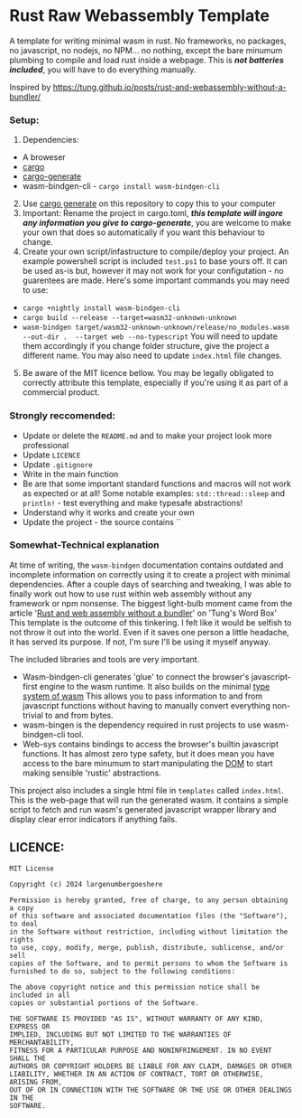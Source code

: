 # Rust Raw Webassembly Template
A template for writing minimal wasm in rust. 
No frameworks, no packages, no javascript, no nodejs, no NPM... no nothing, except the bare minumum plumbing to compile and load rust inside a webpage. This is ***not batteries included***, you will have to do everything manually.

Inspired by https://tung.github.io/posts/rust-and-webassembly-without-a-bundler/

### Setup:
1. Dependencies:
- A broweser
- [cargo](https://doc.rust-lang.org/cargo/getting-started/installation.html)
- [cargo-generate](https://github.com/cargo-generate/cargo-generate)
- wasm-bindgen-cli - `cargo install wasm-bindgen-cli`
2. Use [cargo generate](https://github.com/cargo-generate/cargo-generate?tab=readme-ov-file) on this repository to copy this to your computer
3. Important: Rename the project in cargo.toml, ***this template will ingore any information you give to cargo-generate***, you are welcome to make your own that does so automatically if you want this behaviour to change.
4. Create your own script/infastructure to compile/deploy your project. An example powershell script is included `test.ps1` to base yours off. It can be used as-is but, however it may not work for your configutation - no guarentees are made.
Here's some important commands you may need to use:
- `cargo +nightly install wasm-bindgen-cli`
- `cargo build --release --target=wasm32-unknown-unknown`
- `wasm-bindgen target/wasm32-unknown-unknown/release/no_modules.wasm --out-dir .  --target web --no-typescript`
You will need to update them accordingly if you change folder structure, give the project a different name. You may also need to update `index.html` file changes.
5. Be aware of the MIT licence bellow. You may be legally obligated to correctly attribute this template, especially if you're using it as part of a commercial product.

### Strongly reccomended:
- Update or delete the `README.md` and to make your project look more professional
- Update `LICENCE`
- Update `.gitignore`
- Write in the main function
- Be are that some important standard functions and macros will not work as expected or at all! Some notable examples: `std::thread::sleep` and `println!` - test everything and make typesafe abstractions!
- Understand why it works and create your own
- Update the project - the source contains ``

### Somewhat-Technical explanation
At time of writing, the `wasm-bindgen` documentation contains outdated and incomplete information on correctly using it to create a project with minimal dependencies. After a couple days of searching and tweaking, I was able to finally work out how to use rust within web assembly without any framework or npm nonsense. The biggest light-bulb moment came from the article '[Rust and web assembly without a bundler](https://tung.github.io/posts/rust-and-webassembly-without-a-bundler/)' on 'Tung's Word Box'
This template is the outcome of this tinkering. I felt like it would be selfish to not throw it out into the world. Even if it saves one person a little headache, it has served its purpose. If not, I'm sure I'll be using it myself anyway.

The included libraries and tools are very important.
- Wasm-bindgen-cli generates 'glue' to connect the browser's javascript-first engine to the wasm runtime. It also builds on the minimal [type system of wasm](https://webassembly.github.io/spec/core/syntax/types.html) This allows you to pass information to and from javascript functions without having to manually convert everything non-trivial to and from bytes.
- wasm-bingen is the dependency required in rust projects to use wasm-bindgen-cli tool.
- Web-sys contains bindings to access the browser's builtin javascript functions. It has almost zero type safety, but it does mean you have access to the bare minumum to start manipulating the [DOM](https://en.wikipedia.org/wiki/Document_Object_Model) to start making sensible 'rustic' abstractions.

This project also includes a single html file in `templates` called `index.html`. This is the web-page that will run the generated wasm. It contains a simple script to fetch and run wasm's generated javascript wrapper library and display clear error indicators if anything fails.


## LICENCE:
```
MIT License

Copyright (c) 2024 largenumbergoeshere

Permission is hereby granted, free of charge, to any person obtaining a copy
of this software and associated documentation files (the "Software"), to deal
in the Software without restriction, including without limitation the rights
to use, copy, modify, merge, publish, distribute, sublicense, and/or sell
copies of the Software, and to permit persons to whom the Software is
furnished to do so, subject to the following conditions:

The above copyright notice and this permission notice shall be included in all
copies or substantial portions of the Software.

THE SOFTWARE IS PROVIDED "AS IS", WITHOUT WARRANTY OF ANY KIND, EXPRESS OR
IMPLIED, INCLUDING BUT NOT LIMITED TO THE WARRANTIES OF MERCHANTABILITY,
FITNESS FOR A PARTICULAR PURPOSE AND NONINFRINGEMENT. IN NO EVENT SHALL THE
AUTHORS OR COPYRIGHT HOLDERS BE LIABLE FOR ANY CLAIM, DAMAGES OR OTHER
LIABILITY, WHETHER IN AN ACTION OF CONTRACT, TORT OR OTHERWISE, ARISING FROM,
OUT OF OR IN CONNECTION WITH THE SOFTWARE OR THE USE OR OTHER DEALINGS IN THE
SOFTWARE.
```